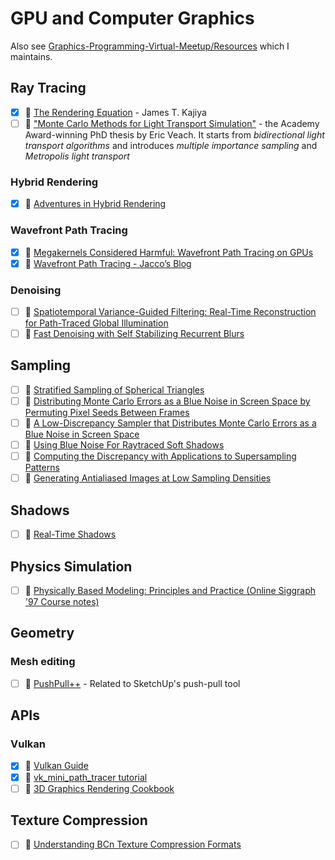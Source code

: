 # GPU and Computer Graphics

Also see [Graphics-Programming-Virtual-Meetup/Resources](https://github.com/Graphics-Programming-Virtual-Meetup/Resources) which I maintains.

## Ray Tracing
- [x] 📄 [The Rendering Equation](http://www.cse.chalmers.se/edu/year/2011/course/TDA361/2007/rend_eq.pdf) - James T. Kajiya
- [ ] 📄 ["Monte Carlo Methods for Light Transport Simulation"](https://graphics.stanford.edu/papers/veach_thesis/) - the Academy Award-winning PhD thesis by Eric Veach. It starts from *bidirectional light transport algorithms* and introduces *multiple importance sampling* and *Metropolis light transport*

### Hybrid Rendering
- [x] 🔗 [Adventures in Hybrid Rendering](https://diharaw.github.io/post/adventures_in_hybrid_rendering/)

### Wavefront Path Tracing
- [x] 📄 [Megakernels Considered Harmful: Wavefront Path Tracing on GPUs](https://research.nvidia.com/sites/default/files/pubs/2013-07_Megakernels-Considered-Harmful/laine2013hpg_paper.pdf)
- [x] 🔗 [Wavefront Path Tracing - Jacco’s Blog](https://jacco.ompf2.com/2019/07/18/wavefront-path-tracing/)

### Denoising
- [ ] 📄 [Spatiotemporal Variance-Guided Filtering: Real-Time Reconstruction for Path-Traced Global Illumination](https://research.nvidia.com/publication/2017-07_Spatiotemporal-Variance-Guided-Filtering%3A) <!-- markdown-link-check-disable-line -->
- [ ] 🎥 [Fast Denoising with Self Stabilizing Recurrent Blurs](https://resources.nvidia.com/gtcd-2020/GTC2020s22699)

## Sampling
- [ ] 📄 [Stratified Sampling of Spherical Triangles](http://www.graphics.cornell.edu/pubs/1995/Arv95c.pdf)
- [ ] 📄 [Distributing Monte Carlo Errors as a Blue Noise in Screen Space by Permuting Pixel Seeds Between Frames](https://hal.archives-ouvertes.fr/hal-02158423/file/blueNoiseTemporal2019_slides.pdf)
- [ ] 📄 [A Low-Discrepancy Sampler that Distributes Monte Carlo Errors as a Blue Noise in Screen Space](https://belcour.github.io/blog/slides/2019-sampling-bluenoise/index.html)
- [ ] 🔗 [Using Blue Noise For Raytraced Soft Shadows](https://blog.demofox.org/2020/05/16/using-blue-noise-for-raytraced-soft-shadows/)
- [ ] 📄 [Computing the Discrepancy with Applications to Supersampling Patterns](http://mentallandscape.com/Papers_tog96.pdf)
- [ ] 📄 [Generating Antialiased Images at Low Sampling Densities](http://mentallandscape.com/Papers_siggraph87.pdf)

## Shadows
- [ ] 📘 [Real-Time Shadows](https://www.realtimeshadows.com/)

## Physics Simulation
- [ ] 🔗 [Physically Based Modeling: Principles and Practice (Online Siggraph '97 Course notes)](https://www.cs.cmu.edu/~baraff/sigcourse/)

## Geometry
### Mesh editing
- [ ] 📄 [PushPull++](http://peterwonka.net/Publications/pdfs/2014.SG.Lipp.PushPull.pdf) - Related to SketchUp's push-pull tool

## APIs
### Vulkan
- [x] 📘 [Vulkan Guide](https://vkguide.dev/)
- [x] 📘 [vk_mini_path_tracer tutorial](https://github.com/nvpro-samples/vk_mini_path_tracer)
- [ ] 📘 [3D Graphics Rendering Cookbook](https://www.amazon.com/Graphics-Rendering-Cookbook-comprehensive-algorithms/dp/1838986197)

## Texture Compression
- [ ] 🔗 [Understanding BCn Texture Compression Formats](https://www.reedbeta.com/blog/understanding-bcn-texture-compression-formats/)